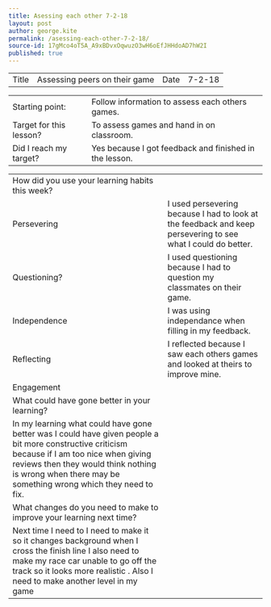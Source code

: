 ```yaml
---
title: Asessing each other 7-2-18
layout: post
author: george.kite
permalink: /asessing-each-other-7-2-18/
source-id: 17gMco4oT5A_A9xBDvxOqwuzO3wH6oEfJHHdoAD7hW2I
published: true
---
```

<table>
  <tr>
    <td>Title</td>
    <td>Assessing peers on their game</td>
    <td>Date</td>
    <td>7-2-18</td>
  </tr>
</table>


<table>
  <tr>
    <td>Starting point:</td>
    <td>Follow information to assess each others games.</td>
  </tr>
  <tr>
    <td>Target for this lesson?</td>
    <td>To assess games and hand in on classroom.</td>
  </tr>
  <tr>
    <td>Did I reach my target? </td>
    <td>Yes because I got feedback and finished in the lesson.</td>
  </tr>
</table>


<table>
  <tr>
    <td>How did you use your learning habits this week?</td>
    <td></td>
  </tr>
  <tr>
    <td>Persevering</td>
    <td>I used persevering because I had to look at the feedback and keep persevering to see what I could do better.</td>
  </tr>
  <tr>
    <td>Questioning?</td>
    <td>I used questioning because I had to question my classmates on their game.</td>
  </tr>
  <tr>
    <td>Independence</td>
    <td>I was using independance when filling in my feedback.</td>
  </tr>
  <tr>
    <td>Reflecting</td>
    <td>I reflected because I saw each others games and looked at theirs to improve mine.</td>
  </tr>
  <tr>
    <td>Engagement</td>
    <td></td>
  </tr>
  <tr>
    <td>What could have gone better in your learning?</td>
    <td></td>
  </tr>
  <tr>
    <td>In my learning what could have gone better was I could have given people a bit more constructive criticism because if I am too nice when giving reviews then they would think nothing is wrong when there may be something wrong which they need to fix.</td>
    <td></td>
  </tr>
  <tr>
    <td>What changes do you need to make to improve your learning next time?</td>
    <td></td>
  </tr>
  <tr>
    <td>Next time I need to I need to make it so it changes background when I cross the finish line I also need to make my race car unable to go off the track so it looks more realistic . Also I need to make another level in my game</td>
    <td></td>
  </tr>
</table>


